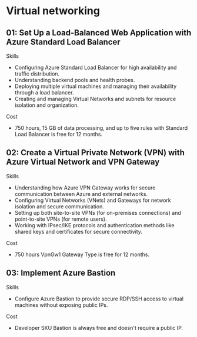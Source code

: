 # Virtual networking

## 01: Set Up a Load-Balanced Web Application with Azure Standard Load Balancer

Skills
* Configuring Azure Standard Load Balancer for high availability and traffic distribution.
* Understanding backend pools and health probes.
* Deploying multiple virtual machines and managing their availability through a load balancer.
* Creating and managing Virtual Networks and subnets for resource isolation and organization.

Cost
* 750 hours, 15 GB of data processing, and up to five rules with Standard Load Balancer is free for 12 months.

## 02: Create a Virtual Private Network (VPN) with Azure Virtual Network and VPN Gateway

Skills
* Understanding how Azure VPN Gateway works for secure communication between Azure and external networks.
* Configuring Virtual Networks (VNets) and Gateways for network isolation and secure communication.
* Setting up both site-to-site VPNs (for on-premises connections) and point-to-site VPNs (for remote users).
* Working with IPsec/IKE protocols and authentication methods like shared keys and certificates for secure connectivity.

Cost
* 750 hours VpnGw1 Gateway Type is free for 12 months.

## 03: Implement Azure Bastion

Skills
* Configure Azure Bastion to provide secure RDP/SSH access to virtual machines without exposing public IPs.

Cost
* Developer SKU Bastion is always free and doesn't require a public IP.